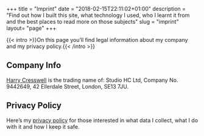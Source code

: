 +++
title = "Imprint"
date = "2018-02-15T22:11:02+01:00"
description = "Find out how I built this site, what technology I used, who I learnt it from and the best places to read more on those subjects"
slug = "imprint"
layout= "page"
+++

{{< intro >}}On this page you’ll find legal information about my company and my privacy policy.{{< /intro >}}

## Company Info

[Harry Cresswell](https://harrycresswell.com/) is the trading name of:
Studio HC Ltd, Company No. 9442649,
42 Ellerdale Street, London, SE13 7JU.

## Privacy Policy

Here’s my [privacy policy](/privacy) for those interested in what data I collect, what I do with it and how I keep it safe.
